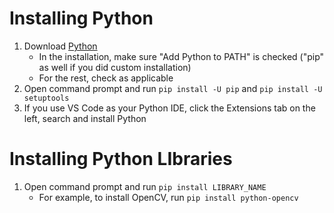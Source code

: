 # Installing Python

1. Download [Python](https://www.python.org/downloads/)
    - In the installation, make sure "Add Python to PATH" is checked ("pip" as well if you did custom installation)
    - For the rest, check as applicable
2. Open command prompt and run `pip install -U pip` and `pip install -U setuptools`
3. If you use VS Code as your Python IDE, click the Extensions tab on the left, search and install Python

# Installing Python LIbraries

1. Open command prompt and run `pip install LIBRARY_NAME`
    - For example, to install OpenCV, run `pip install python-opencv`
